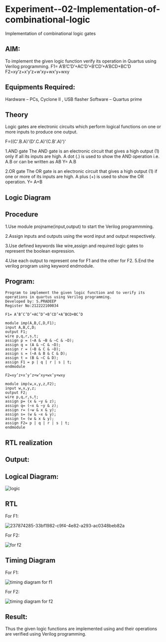 # Experiment--02-Implementation-of-combinational-logic
Implementation of combinational logic gates
 
## AIM:
To implement the given logic function verify its operation in Quartus using Verilog programming.
 F1= A’B’C’D’+AC’D’+B’CD’+A’BCD+BC’D
F2=xy’z+x’y’z+w’xy+wx’y+wxy
 
 
 
## Equipments Required:
  Hardware – PCs, Cyclone II , USB flasher Software – Quartus prime


## Theory
Logic gates are electronic circuits which perform logical functions on one or more inputs to produce one output.

F=((C'.B.A)'(D'.C.A)'(C.B'.A)')'

1.AND gate The AND gate is an electronic circuit that gives a high output (1) only if all its inputs are high. A dot (.) is used to show the AND operation i.e. A.B or can be written as AB Y= A.B

2.OR gate The OR gate is an electronic circuit that gives a high output (1) if one or more of its inputs are high. A plus (+) is used to show the OR operation. Y= A+B
 

## Logic Diagram
## Procedure

1.Use module projname(input,output) to start the Verilog programmming.

2.Assign inputs and outputs using the word input and output respectively. 

3.Use defined keywords like wire,assign and required logic gates to represent the boolean expression. 

4.Use each output to represent one for F1 and the other for F2. 5.End the verilog program using keyword endmodule.

## Program:
```
Program to implement the given logic function and to verify its operations in quartus using Verilog programming.
Developed by: S.PRADEEP
Register No:212222100034

F1= A’B’C’D’+AC’D’+B’CD’+A’BCD+BC’D

module imp(A,B,C,D,F1);
input A,B,C,D;
output F1;
wire p,q,r,s,t;
assign p = (~A & ~B & ~C & ~D);
assign q = (A & ~C & ~D);
assign r = (~B & C & ~D);
assign s = (~A & B & C & D);
assign t = (B & ~C & D);
assign F1 = p | q | r | s | t;
endmodule

F2=xy’z+x’y’z+w’xy+wx’y+wxy

module imp(w,x,y,z,F2);
input w,x,y,z;
output F2;
wire p,q,r,s,t;
assign p= (x & ~y & z);
assign q= (~x & ~y & z);
assign r= (~w & x & y);
assign s= (w & ~x & y);
assign t= (w & x & y);
assign F2= p | q | r | s | t;
endmodule
```
## RTL realization
## Output:
## Logical Diagram:
![logic](https://github.com/pradeepsiva20/Experiment--02-Implementation-of-combinational-logic-/assets/120539823/7910c1b5-59f8-475d-8bd9-c6f9b9dc602b)

## RTL
  For F1:
  
![237874285-33bf1982-c9f4-4e82-a293-ac0348beb82a](https://github.com/pradeepsiva20/Experiment--02-Implementation-of-combinational-logic-/assets/120539823/023d8b44-a950-4ad1-9922-67b636c91a47)

  For F2:
  
![for f2](https://github.com/pradeepsiva20/Experiment--02-Implementation-of-combinational-logic-/assets/120539823/a91f10ff-fbc9-4a25-836f-935925f71369)

## Timing Diagram
  For F1:
  
![timing diagram for f1](https://github.com/pradeepsiva20/Experiment--02-Implementation-of-combinational-logic-/assets/120539823/7142e9d1-a309-46c5-95bd-ab9c27a929ad)

  For F2:
  
![timing diagram for f2](https://github.com/pradeepsiva20/Experiment--02-Implementation-of-combinational-logic-/assets/120539823/297ca42b-86fe-4317-9241-2089dc3d25a6)
## Result:

Thus the given logic functions are implemented using  and their operations are verified using Verilog programming.




 






 






 














